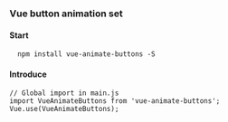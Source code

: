### Vue button animation set
#### Start
```
  npm install vue-animate-buttons -S
```
#### Introduce
```
// Global import in main.js
import VueAnimateButtons from 'vue-animate-buttons';
Vue.use(VueAnimateButtons);
```

